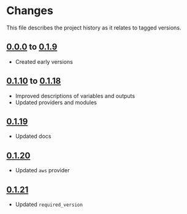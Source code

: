 # Changes
This file describes the project history as it relates to tagged versions.

## [0.0.0](.) to [0.1.9](.)
- Created early versions

## [0.1.10](.) to [0.1.18](.)
- Improved descriptions of variables and outputs
- Updated providers and modules

## [0.1.19](.)
- Updated docs

## [0.1.20](.)
- Updated `aws` provider

## [0.1.21](.)
- Updated `required_version`
